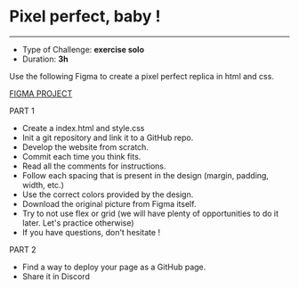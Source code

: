 # Pixel perfect, baby !

---

- Type of Challenge: **exercise solo**
- Duration: **3h**

Use the following Figma to create a pixel perfect replica in html and css.

[FIGMA PROJECT](https://www.figma.com/file/0O0tU0ZVFisqXcPLAt4COv/Exercise?type=design&node-id=4%3A2&mode=dev)

PART 1

- Create a index.html and style.css
- Init a git repository and link it to a GitHub repo.
- Develop the website from scratch.
- Commit each time you think fits.
- Read all the comments for instructions.
- Follow each spacing that is present in the design (margin, padding, width, etc.)
- Use the correct colors provided by the design.
- Download the original picture from Figma itself.
- Try to not use flex or grid (we will have plenty of opportunities to do it later. Let's practice otherwise)
- If you have questions, don't hesitate !

PART 2

- Find a way to deploy your page as a GitHub page.
- Share it in Discord
